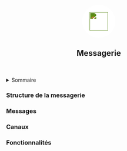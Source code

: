 <div align="center">
	<div style="display: flex; justify-content: center; align-items: center; background-color: white; padding: 15px; border-radius: 50%; width: 60px; height: 60px">
		<img style="filter: invert(58%) sepia(36%) saturate(716%) hue-rotate(43deg) brightness(99%) contrast(100%);" src="https://raw.githubusercontent.com/FortAwesome/Font-Awesome/6.x/svgs/solid/paper-plane.svg" width="50" height="50">
	</div>
	<h2 align="center">Messagerie</h3>
	<br />
</div>
<br/>

<details>
  <summary>Sommaire</summary>
  <ol>
        <li>
            <a href="#structure-de-la-messagerie">Structure de la messagerie</a>
            <ul style="list-style-type: disc">
                <li><a href="#the-goal">The goal</a></li>
                <li><a href="#prerequisites">Prerequisites</a></li>
                <li><a href="#delivery-and-installation">Delivery and Installation</a></li>
            </ul>
        </li>
        <li>
            <a href="#messages">Messages</a>
						<ul style="list-style-type: disc">
                <li><a href="#images">Images</a></li>
                <li><a href="#unit-test">Unit test</a></li>
                <li><a href="#lint">Lint</a></li>
                <li><a href="#coverage">Coverage</a></li>
                <li><a href="#deployment">Deployment</a></li>
            </ul>
        </li>
        <li>
            <a href="#canaux">Canaux</a>
            <ul style="list-style-type: disc">
                <li><a href="#images">Images</a></li>
                <li><a href="#unit-test">Unit test</a></li>
                <li><a href="#lint">Lint</a></li>
                <li><a href="#coverage">Coverage</a></li>
                <li><a href="#deployment">Deployment</a></li>
            </ul>
        </li>
				<li>
            <a href="#fonctionnalités">Fonctionnalités</a>
        </li>
  </ol>
</details>

### Structure de la messagerie

### Messages

### Canaux

### Fonctionnalités